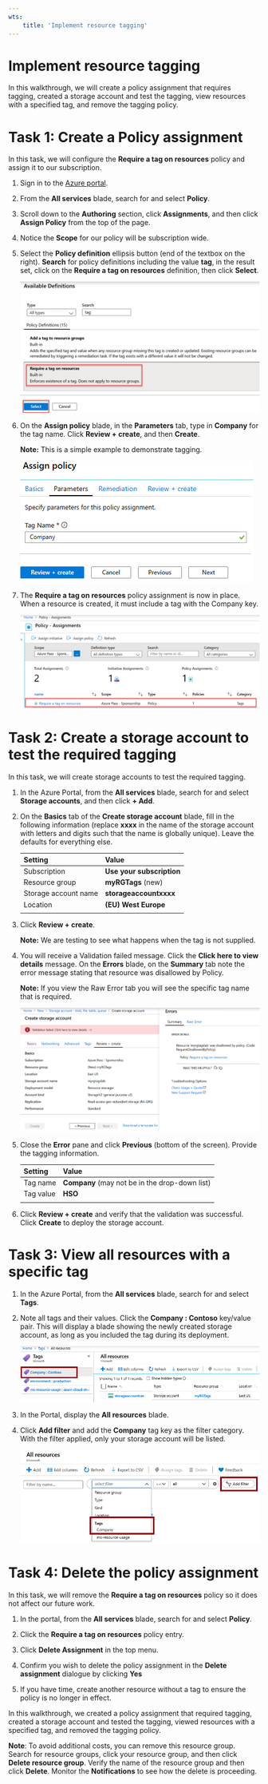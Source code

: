 ```yaml
---
wts:
    title: 'Implement resource tagging'
---
```

# Implement resource tagging

In this walkthrough, we will create a policy assignment that requires tagging, created a storage account and test the tagging, view resources with a specified tag, and remove the tagging policy.

# Task 1: Create a Policy assignment

In this task, we will configure the **Require a tag on resources** policy and assign it to our subscription. 

1. Sign in to the [Azure portal](https://portal.azure.com).

2. From the **All services** blade, search for and select **Policy**.

3. Scroll down to the **Authoring** section, click **Assignments**, and then click **Assign Policy** from the top of the  page.

4. Notice the **Scope** for our policy will be subscription wide. 

5. Select the **Policy definition** ellipsis button (end of the textbox on the right). **Search** for policy definitions including the value **tag**, in the result set, click on the  **Require a tag on resources** definition, then click **Select**.

   ![Screenshot of Available Definitions pane with Require a tag on resources selected.](../BasicLabs/Images/Tags01.png)

6. On the **Assign policy** blade, in the **Parameters** tab, type in **Company** for the tag name. Click **Review + create**, and then **Create**.

    **Note:** This is a simple example to demonstrate tagging. 

    ![Screenshot of Assign policy pane with the Tag name filled out.](../BasicLabs/Images/Tags02.png)

7. The **Require a tag on resources** policy assignment is now in place. When a resource is created, it must include a tag with the Company key.

   ![Screenshot of Policy - Assignments pane with the allowed locations assignment highlighted.](../BasicLabs/Images/Tags03.png)

# Task 2: Create a storage account to test the required tagging

In this task, we will create storage accounts to test the required tagging. 

1. In the Azure Portal, from the **All services** blade, search for and select **Storage accounts**, and then click **+ Add**.

2. On the **Basics** tab of the **Create storage account** blade, fill in the following information (replace **xxxx** in the name of the storage account with letters and digits such that the name is globally unique). Leave the defaults for everything else.

    | Setting | Value | 
    | --- | --- |
    | Subscription | **Use your subscription** |
    | Resource group | **myRGTags** (new) |
    | Storage account name | **storageaccountxxxx** |
    | Location | **(EU) West Europe** |
    | | |

3. Click **Review + create**. 

    **Note:** We are testing to see what happens when the tag is not supplied. 

4. You will receive a Validation failed message. Click the **Click here to view details** message. On the **Errors** blade, on the **Summary** tab note the error message stating that resource was disallowed by Policy.

    **Note:** If you view the Raw Error tab you will see the specific tag name that is required. 

    ![Screenshot of disallowed due to policy error.](../BasicLabs/Images/Tags04.png)

5. Close the **Error** pane and click **Previous** (bottom of the screen). Provide the tagging information. 

    | Setting | Value | 
    | --- | --- |
    | Tag name | **Company** (may not be in the drop-down list) |
    | Tag value | **HSO** |
    | | |

6. Click **Review + create** and verify that the validation was successful. Click **Create** to deploy the storage account. 

# Task 3: View all resources with a specific tag

1. In the Azure Portal, from the **All services** blade, search for and select **Tags**.

2. Note all tags and their values. Click the **Company : Contoso** key/value pair. This will display a blade showing the newly created storage account, as long as you included the tag during its deployment. 

   ![Screenshot of the Tags with company and contoso selected.](../BasicLabs/Images/Tags05.png)

3. In the Portal, display the **All resources** blade.

4. Click **Add filter** and add the **Company** tag key as the filter category. With the filter applied, only your storage account will be listed.

    ![Screenshot of the All Resources filter with Company selected.](../BasicLabs/Images/Tags06.png)

# Task 4: Delete the policy assignment

In this task, we will remove the **Require a tag on resources** policy so it does not affect our future work. 

1. In the portal, from the **All services** blade, search for and select **Policy**.

2. Click the **Require a tag on resources** policy entry.

3. Click **Delete Assignment** in the top menu.

4. Confirm you wish to delete the policy assignment in the **Delete assignment** dialogue by clicking **Yes**

5. If you have time, create another resource without a tag to ensure the policy is no longer in effect.

In this walkthrough, we created a policy assignment that required tagging, created a storage account and tested the tagging, viewed resources with a specified tag, and removed the tagging policy.


**Note**: To avoid additional costs, you can remove this resource group. Search for resource groups, click your resource group, and then click **Delete resource group**. Verify the name of the resource group and then click **Delete**. Monitor the **Notifications** to see how the delete is proceeding.
